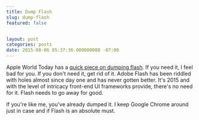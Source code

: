 ```yaml
---
title: Dump Flash
slug: dump-flash
featured: false


layout: post
categories: posts
date: 2015-08-06 05:37:36.000000000 -07:00
---
```


Apple World Today has a [quick piece on dumping flash](http://www.appleworld.today/blog/2015/8/5/it-may-be-time-to-eradicate-flash-from-your-mac-heres-how). If you need it, I feel bad for you. If you don't need it, get rid of it. Adobe Flash has been riddled with holes almost since day one and has never gotten better. It's 2015 and with the level of intricacy front-end UI frameworks provide, there's no need for it. Flash needs to go away for good.

If you're like me, you've already dumped it. I keep Google Chrome around just in case and if Flash is an absolute must.

